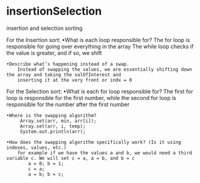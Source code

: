 # insertionSelection
insertion and selection sorting

For the Insertion sort:
    •What is each loop responsible for?
        The for loop is responsible for going over everything in the array
        The while loop checks if the value is greater, and if so, we shift

    •Describe what’s happening instead of a swap.
        Instead of swapping the values, we are essentially shifting down the array and taking the valOfInterest and
        inserting it at the very front or indx = 0


For the Selection sort:
    •What is each for loop responsible for?
         The first for loop is responsible for the first number, while the second for loop is responsible
         for the number after the first number

    •Where is the swapping algorithm?
         Array.set(arr, min, arr[i]);
         Array.set(arr, i, temp);
         System.out.println(arr);

    •How does the swapping algorithm specifically work? (Is it using indexes, values, etc.)
        for example if we have the values a and b, we would need a third variable c. We will set c = a, a = b, and b = c
            a = 0; b = 1;
            c = a;
            a = b; b = c;
